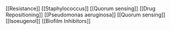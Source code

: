 [[Resistance]]
[[Staphylococcus]]
[[Quorum sensing]]
[[Drug Repositioning]]
[[Pseudomonas aeruginosa]]
[[Quorum sensing]]
[[Isoeugenol]]
[[Biofilm Inhibitors]]
